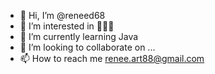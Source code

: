 - 👋 Hi, I’m @reneed68
- 👀 I’m interested in 🤷🏻‍♀️
- 🌱 I’m currently learning Java
- 💞️ I’m looking to collaborate on ...
- 📫 How to reach me renee.art88@gmail.com

<!---
reneed68/reneed68 is a ✨ special ✨ repository because its `README.md` (this file) appears on your GitHub profile.
You can click the Preview link to take a look at your changes.
--->
